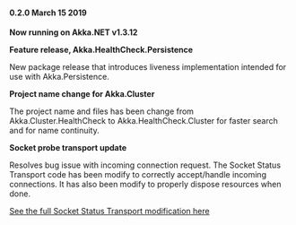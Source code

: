 #### 0.2.0 March 15 2019 ####
**Now running on Akka.NET v1.3.12**


**Feature release, Akka.HealthCheck.Persistence** 

New package release that introduces liveness implementation intended for use with Akka.Persistence. 


**Project name change for Akka.Cluster**

The project name and files has been change from Akka.Cluster.HealthCheck to Akka.HealthCheck.Cluster for faster search and for name continuity. 


**Socket probe transport update**

Resolves bug issue with incoming connection request. The Socket Status Transport code has been modify to  correctly accept/handle incoming connections. It has also been modify to properly dispose resources when done. 

[See the full Socket Status Transport modification here](https://github.com/petabridge/akkadotnet-healthcheck/issues/21)
